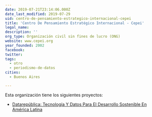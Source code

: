 ```yaml
---
date: 2019-07-21T23:14:06.000Z
date_last_modified: 2019-07-29
uid: centro-de-pensamiento-estrategico-internacional-cepei
title: 'Centro De Pensamiento Estratégico Internacional - Cepei'
legal_name: 
description: ''
org_type: Organización civil sin fines de lucro (ONG)
website: www.cepei.org
year_founded: 2002
facebook: 
twitter: 
tags:
  - otro
  - periodismo-de-datos
cities: 
  - Buenos Aires

---
```


Esta organización tiene los siguientes proyectos:

- [Datarepública: Tecnología Y Datos Para El Desarrollo Sostenible En América Latina](/proyectos/datarepublica-tecnologia-y-datos-para-el-desarrollo-sostenible-en-america-latina)

